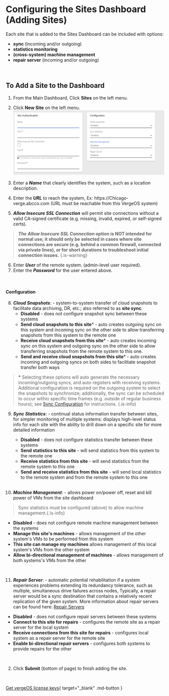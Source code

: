 

# Configuring the Sites Dashboard (Adding Sites)

Each site that is added to the Sites Dashboard can be included with options:
- **sync** (incoming and/or outgoing)
- **statistics monitoring**
- **(cross-system) machine management**
- **repair server** (incoming and/or outgoing)

<br>

## To Add a Site to the Dashboard

1.  From the Main Dashboard, Click **Sites** on the left menu.
2.  Click **New Site** on the left menu.
![newsiteform.png](/docs/public/userguide-sshots/newsiteform.png)

3.  Enter a ***Name*** that clearly identifies the system, such as a location description.
4.  Enter the ***URL*** to reach the system, Ex: https:/[]()/Chicago-verge.abcco.com  (URL must be reachable from this VergeOS system)
5.  ***Allow Insecure SSL Connection*** will permit site connections without a valid CA-signed certificate (e.g. missing, invalid, expired, or self-signed certs). 

> ***The Allow Insecure SSL Connection* option is NOT intended for normal use; it should only be selected in cases where site connections are secure (e.g. behind a common firewall, connected via private lines), or for short durations to troubleshoot initial connection issues.** {.is-warning}

6.  Enter ***User*** of the remote system. (admin-level user required).
7.  Enter the ***Password*** for the user entered above.
<br>


<a name="config"></a>
#### Configuration
8.  ***Cloud Snapshots***: - system-to-system transfer of cloud snapshots to facilitate data archiving, DR, etc.; also referred to as **site sync**.
    -   **Disabled** - does not configure snapshot sync between these systems
    -   **Send cloud snapshots to this site**\* - auto creates outgoing sync on this system and incoming sync on the other side to allow transferring snapshots from this system to the remote one
    -   **Receive cloud snapshots from this site**\* - auto creates incoming sync on this system and outgoing sync on the other side to allow transferring snapshots from the remote system to this one.
    -   **Send and receive cloud snapshots from this site**\* - auto creates incoming and outgoing syncs on both sides to facilitate snapshot transfer both ways

> **\*** Selecting these options will auto generate the necessary incoming/outgoing syncs, and auto registers with receiving systems. Additional configuration is required on the outgoing system to select the snapshots to synchronize; additionally, the sync can be scheduled to occur within specific time frames (e.g. outside of regular business hours); see [Sync Configuration](/product-guide/sync-configuration) for instructions. {.is-info}    
    
9.  ***Sync Statistics***:  - continual status information transfer between sites, for simpler monitoring of multiple  systems: displays high-level status info for each site with the ability to drill down on a specific site for more detailed information
    -   **Disabled** - does not configure statistics transfer between these systems
    -   **Send statistics to this site** - will send statistics from this system to the remote one
    -   **Receive statistics from this site** - will send statistics from the remote system to this one
    -   **Send and receive statistics from this site** - will send local statistics to the remote system and from the remote system to this one
    
    <br>
    
10.  ***Machine Management***: - allows power on/power off, reset and kill power of VMs from the site dashboard

> Sync statistics must be configured (above) to allow machine management.{.is-info}

-   **Disabled** - does not configure remote machine management between the systems
-   **Manage this site's machines** - allows management of the other system's VMs to be performed from this system
-   **This site can manage my machines** allows management of this local system's VMs from the other system
-   **Allow bi-directional management of machines** - allows management of both systems's VMs from the other

<br>



11.  ***Repair Server***:  - automatic potential rehabilitation if a system experiences problems extending its redundancy tolerance, such as multiple, simultaneous drive failures across nodes, Typically, a repair server would be a sync destination that contains a relatively recent replication of the given system. More information about repair servers can be found here: [Repair Servers](/product-guide/repairserver)


   -   **Disabled** - does not configure repair servers between these systems
   -   **Connect to this site for repairs** - configures the remote site as a repair server for the local system
   -   **Receive connections from this site for repairs** - configures local system as a repair server for the remote site
   -   **Enable bi-directional repair servers** - configures both systems to provide repairs for the other
   
<br>

2.  Click **Submit** (bottom of page) to finish adding the site.

<br>

[Get vergeOS license keys](https://www.verge.io/test-drive){ target="_blank" .md-button }